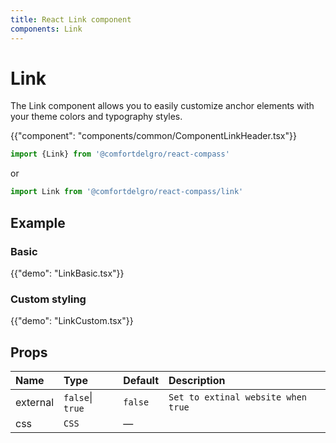 ```yaml
---
title: React Link component
components: Link
---
```


# Link

<p class="description">The Link component allows you to easily customize anchor elements with your theme colors and typography styles.</p>

{{"component": "components/common/ComponentLinkHeader.tsx"}}

```jsx
import {Link} from '@comfortdelgro/react-compass'
```

or

```jsx
import Link from '@comfortdelgro/react-compass/link'
```

## Example

### Basic

{{"demo": "LinkBasic.tsx"}}

### Custom styling

{{"demo": "LinkCustom.tsx"}}


## Props

| Name     | Type             | Default | Description                        |
| :------- | :--------------- | :------ | :--------------------------------- |
| external | `false`\| `true` | `false` | `Set to extinal website when true` |
| css      | `CSS`            | —       |                                    |